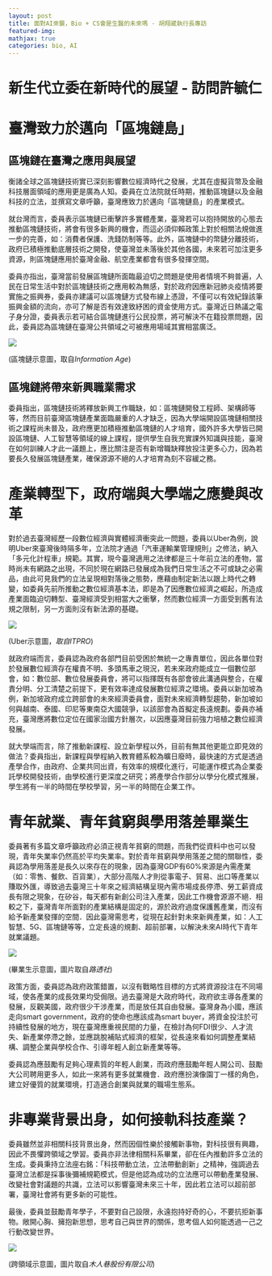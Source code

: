 ```yaml
---
layout: post
title: 面對AI來襲，Bio + CS會是生醫的未來嗎 - 胡翔崴執行長專訪
featured-img:
mathjax: true
categories: bio, AI
---
```


# 新生代立委在新時代的展望 - 訪問許毓仁

# 臺灣致力於邁向「區塊鏈島」
## 區塊鏈在臺灣之應用與展望
衡諸全球之區塊鏈技術實已深刻影響數位經濟時代之發展，尤其在虛擬貨幣及金融科技層面領域的應用更是廣為人知。委員在立法院就任時期，推動區塊鏈以及金融科技的立法，並撰寫文章呼籲，臺灣應致力於邁向「區塊鏈島」的產業模式。


就台灣而言，委員表示區塊鏈已衝擊許多實體產業，臺灣若可以抱持開放的心態去推動區塊鏈技術，將會有很多新興的機會，而這必須仰賴政策上對於相關法規做進一步的完善，如：消費者保護、洗錢防制等等。此外，區塊鏈中的幣鏈分離技術，政府已積極推動底層技術之開發，使臺灣並未落後於其他各國，未來若可加注更多資源，則區塊鏈應用於臺灣金融、航空產業都會有很多發揮空間。


委員亦指出，臺灣當前發展區塊鏈所面臨最迫切之問題是使用者情境不夠普遍，人民在日常生活中對於區塊鏈技術之應用較為無感，對於政府因應新冠肺炎疫情將要實施之振興券，委員亦建議可以區塊鏈方式發布線上憑證，不僅可以有效紀錄該筆振興金額的流向，亦可了解是否有效達致紓困的資金使用方式。臺灣近日熱議之電子身分證，委員表示若可結合區塊鏈進行公民投票，將可解決不在籍投票問題，因此，委員認為區塊鏈在臺灣公共領域之可被應用場域其實相當廣泛。


![](https://i.imgur.com/q1yvff8.png)

(區塊鏈示意圖，取自*Information Age*)


## 區塊鏈將帶來新興職業需求
委員指出，區塊鏈技術將釋放新興工作職缺，如：區塊鏈開發工程師、架構師等等，然而目前臺灣區塊鏈產業面臨嚴重的人才缺乏，因為大學端開設區塊鏈相關技術之課程尚未普及，政府應更加積極推動區塊鏈的人才培育，國外許多大學皆已開設區塊鏈、人工智慧等領域的線上課程，提供學生自我充實課外知識與技能，臺灣在如何訓練人才此一議題上，應比關注是否有新增職缺釋放投注更多心力，因為若要長久發展區塊鏈產業，確保源源不絕的人才培育為刻不容緩之務。


# 產業轉型下，政府端與大學端之應變與改革
對於過去臺灣經歷一段數位經濟與實體經濟衝突此一問題，委員以Uber為例，說明Uber來臺灣後時隔多年，立法院才通過「汽車運輸業管理規則」之修法，納入「多元化計程車」規範。其實，現今臺灣適用之法律都是三十年前立法的產物，當時尚未有網路之出現，不同於現在網路已發展成為我們日常生活之不可或缺之必需品，由此可見我們的立法呈現相對落後之態勢，應藉由制定新法以跟上時代之轉變，如委員先前所推動之數位經濟基本法，即是為了因應數位經濟之崛起，所造成產業面臨迫切轉型、臺灣經濟受到相當大之衝擊，然而數位經濟一方面受到舊有法規之限制，另一方面則沒有新法源的基礎。


![](https://i.imgur.com/9WnCCLP.png)

(Uber示意圖，*取自ITPRO*)


就政府端而言，委員認為政府各部門目前受困於無統一之專責單位，因此各單位對於發展數位經濟存在權責不明、多頭馬車之現況，若未來政府能成立一個數位部會，如：數位部、數位發展委員會，將可以指揮既有各部會彼此溝通與整合，在權責分明、分工清楚之前提下，更有效率達成發展數位經濟之環境。委員以新加坡為例，新加坡政府成立跨部會的未來經濟委員會，面對未來經濟轉型趨勢，新加坡如何與越南、泰國、印尼等東南亞大國競爭，以該部會為首擬定長遠規劃。委員亦補充，臺灣應將數位定位在國家治國方針層次，以因應臺灣目前強力培植之數位經濟發展。


就大學端而言，除了推動新課程、設立新學程以外，目前有無其他更能立即見效的做法？委員指出，新課程與學程納入教育體系較為曠日廢時，最快速的方式是透過產學合作，由政府、企業共同出資，有效率的規模化進行，可能運作模式為企業委託學校開發技術，由學校進行更深度之研究；將產學合作部分以學分化模式推展，學生將有一半的時間在學校學習，另一半的時間在企業工作。


# 青年就業、青年貧窮與學用落差畢業生
委員著有多篇文章呼籲政府必須正視青年貧窮的問題，而我們從資料中也可以發現，青年失業率仍然高於平均失業率。對於青年貧窮與學用落差之間的關聯性，委員認為學用落差是長久以來存在的現象，因為臺灣GDP有60%來源是內需產業（如：零售、餐飲、百貨業），大部分高階人才則從事電子、貿易、出口等產業以賺取外匯，導致過去臺灣三十年來之經濟結構呈現內需市場成長停滯、勞工薪資成長有限之現象，在矽谷，每天都有新創公司注入產業，因此工作機會源源不絕．相較之下，臺灣青年所面對的產業結構是固定的，源於政府過度保護舊產業，而沒有給予新產業發揮的空間．因此臺灣需思考，從現在起針對未來新興產業，如：人工智慧、5G、區塊鏈等等，立定長遠的規劃、超前部署，以解決未來AI時代下青年就業議題。


![](https://i.imgur.com/NZ8aIfl.png)

(畢業生示意圖，圖片取自*路透社*)


政策方面，委員認為政府政策錯置，以沒有戰略性目標的方式將資源投注在不同場域，使各產業的成長效果均受侷限。過去臺灣是大政府時代，政府欲主導各產業的發展，反觀美國，政府很少干涉產業，而是放任其自由發展。臺灣身為小國，應該走向smart government，政府的使命也應該成為smart buyer，將資金投注於可持續性發展的地方，現在臺灣應重視民間的力量，在檢討為何FDI很少、人才流失、新產業停滯之餘，並應跳脫補貼式經濟的框架，從長遠來看如何調整產業結構、調整企業與學校合作、引導年輕人創立新產業等等。


委員認為應鼓勵有足夠心理素質的年輕人創業，而政府應鼓勵年輕人開公司、鼓勵大公司聘用更多人，如此一來將有更多就業機會．政府應扮演像園丁一樣的角色，建立好優質的就業環境，打造適合創業與就業的職場生態系。


# 非專業背景出身，如何接軌科技產業？
委員雖然並非相關科技背景出身，然而因個性樂於接觸新事物，對科技很有興趣，因此不畏懼跨領域之學習。委員亦非法律相關科系畢業，卻在任內推動許多立法的生成。委員秉持立法座右銘：「科技帶動立法，立法帶動創新」之精神，強調過去臺灣立法都是採事後彌補規範模式，但是他認為成功的立法應可以帶動產業發展、改變社會對議題的共識，立法可以影響臺灣未來三十年，因此若立法可以超前部署，臺灣社會將有更多新的可能性。


最後，委員並鼓勵青年學子，不要對自己設限，永遠抱持好奇的心，不要抗拒新事物。敞開心胸、擁抱新思想，思考自己與世界的關係，思考個人如何能透過一己之行動改變世界。

![](https://i.imgur.com/2ne7V0g.png)

(跨領域示意圖，圖片取自*木人巷股份有限公司*)
